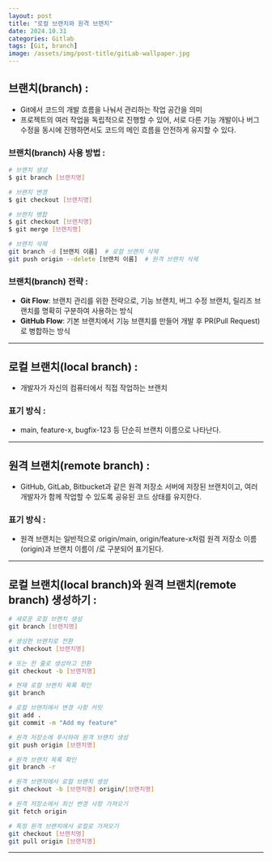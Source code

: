 ```yaml
---
layout: post
title: "로컬 브랜치와 원격 브랜치"
date: 2024.10.31
categories: Gitlab 
tags: [Git, branch]
image: /assets/img/post-title/gitLab-wallpaper.jpg
---
```


## 브랜치(branch) :
- Git에서 코드의 개발 흐름을 나눠서 관리하는 작업 공간을 의미
- 프로젝트의 여러 작업을 독립적으로 진행할 수 있어, 서로 다른 기능 개발이나 버그 수정을 동시에 진행하면서도 코드의 메인 흐름을 안전하게 유지할 수 있다.

### 브랜치(branch) 사용 방법 :

```bash
# 브랜치 생성
$ git branch [브랜치명]

# 브랜치 변경
$ git checkout [브랜치명]

# 브랜치 병합
$ git checkout [브랜치명]
$ git merge [브랜치명]

# 브랜치 삭제
git branch -d [브랜치 이름]  # 로컬 브랜치 삭제
git push origin --delete [브랜치 이름]  # 원격 브랜치 삭제
```

### 브랜치(branch) 전략 :
- **Git Flow**: 브랜치 관리를 위한 전략으로, 기능 브랜치, 버그 수정 브랜치, 릴리즈 브랜치를 명확히 구분하여 사용하는 방식
- **GitHub Flow**: 기본 브랜치에서 기능 브랜치를 만들어 개발 후 PR(Pull Request)로 병합하는 방식

* * *

## 로컬 브랜치(local branch) :
- 개발자가 자신의 컴퓨터에서 직접 작업하는 브랜치

### 표기 방식 :
- main, feature-x, bugfix-123 등 단순히 브랜치 이름으로 나타난다.

* * *

## 원격 브랜치(remote branch) :
- GitHub, GitLab, Bitbucket과 같은 원격 저장소 서버에 저장된 브랜치이고, 여러 개발자가 함께 작업할 수 있도록 공유된 코드 상태를 유지한다.

### 표기 방식 :
- 원격 브랜치는 일반적으로 origin/main, origin/feature-x처럼 원격 저장소 이름(origin)과 브랜치 이름이 /로 구분되어 표기된다.

* * *

## 로컬 브랜치(local branch)와 원격 브랜치(remote branch) 생성하기 :

```bash
# 새로운 로컬 브랜치 생성
git branch [브랜치명]

# 생성한 브랜치로 전환
git checkout [브랜치명]

# 또는 한 줄로 생성하고 전환
git checkout -b [브랜치명]

# 현재 로컬 브랜치 목록 확인
git branch

# 로컬 브랜치에서 변경 사항 커밋
git add .
git commit -m "Add my feature"

# 원격 저장소에 푸시하여 원격 브랜치 생성
git push origin [브랜치명]

# 원격 브랜치 목록 확인
git branch -r

# 원격 브랜치에서 로컬 브랜치 생성
git checkout -b [브랜치명] origin/[브랜치명]

# 원격 저장소에서 최신 변경 사항 가져오기
git fetch origin

# 특정 원격 브랜치에서 로컬로 가져오기
git checkout [브랜치명]
git pull origin [브랜치명]
```

* * * 
